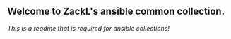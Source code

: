 ## Welcome to ZackL's ansible common collection.

*This is a readme that is required for ansible collections!*
